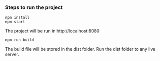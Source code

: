 ### Steps to run the project

```
npm install
npm start
```

The project will be run in http://localhost:8080

```
npm run build
```

The build file will be stored in the dist folder. Run the dist folder to any live server.
